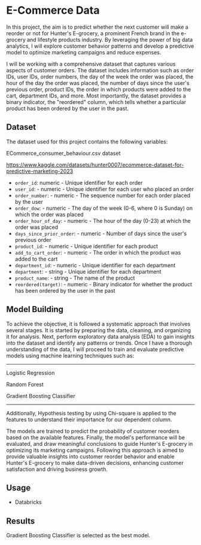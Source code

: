 # E-Commerce Data 

In this project, the aim is to predict whether the next customer will make a reorder or not for Hunter's E-grocery, a prominent French brand in the e-grocery and lifestyle products industry. By leveraging the power of big data analytics, I will explore customer behavior patterns and develop a predictive model to optimize marketing campaigns and reduce expenses.

I will be working with a comprehensive dataset that captures various aspects of customer orders. The dataset includes information such as order IDs, user IDs, order numbers, the day of the week the order was placed, the hour of the day the order was placed, the number of days since the user's previous order, product IDs, the order in which products were added to the cart, department IDs, and more. Most importantly, the dataset provides a binary indicator, the "reordered" column, which tells whether a particular product has been ordered by the user in the past.

## Dataset

The dataset used for this project contains the following variables:

ECommerce_consumer_behaviour.csv dataset

https://www.kaggle.com/datasets/hunter0007/ecommerce-dataset-for-predictive-marketing-2023

- `order_id`: numeric - Unique identifier for each order
- `user_id`: - numeric - Unique identifier for each user who placed an order
- `order_number`: - numeric - The sequence number for each order placed by the user
- `order_dow`: - numeric - The day of the week (0-6, where 0 is Sunday) on which the order was placed
- `order_hour_of_day`: - numeric - The hour of the day (0-23) at which the order was placed
- `days_since_prior_order`: - numeric - Number of days since the user's previous order
- `product_id`: - numeric - Unique identifier for each product
- `add_to_cart_order`: - numeric - The order in which the product was added to the cart
- `department_id`: - numeric - Unique identifier for each department
- `department`: - string - Unique identifier for each department
- `product_name`: - string - The name of the product
- `reordered(target)`: - numeric - Binary indicator for whether the product has been ordered by the user in the past

## Model Building

To achieve the objective, it is followed a systematic approach that involves several stages. It is started by preparing the data, cleaning, and organizing it for analysis. Next, perform exploratory data analysis (EDA) to gain insights into the dataset and identify any patterns or trends. Once I have a thorough understanding of the data, I will proceed to train and evaluate predictive models using machine learning techniques such as:

--------

 Logistic Regression

 Random Forest

 Gradient Boosting Classifier 
 
 -------

Additionally, Hypothesis testing by using Chi-square is applied to the features to understand their importance for our dependent column.

The models are trained to predict the probability of customer reorders based on the available features. Finally, the model's performance will be evaluated, and draw meaningful conclusions to guide Hunter's E-grocery in optimizing its marketing campaigns.
Following this approach is aimed to provide valuable insights into customer reorder behavior and enable Hunter's E-grocery to make data-driven decisions, enhancing customer satisfaction and driving business growth.

## Usage

- Databricks

## Results 

Gradient Boosting Classifier is selected as the best model. 

